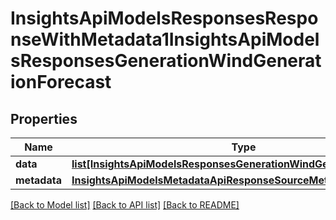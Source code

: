 # InsightsApiModelsResponsesResponseWithMetadata1InsightsApiModelsResponsesGenerationWindGenerationForecast

## Properties
Name | Type | Description | Notes
------------ | ------------- | ------------- | -------------
**data** | [**list[InsightsApiModelsResponsesGenerationWindGenerationForecast]**](InsightsApiModelsResponsesGenerationWindGenerationForecast.md) |  | [optional] 
**metadata** | [**InsightsApiModelsMetadataApiResponseSourceMetadata**](InsightsApiModelsMetadataApiResponseSourceMetadata.md) |  | [optional] 

[[Back to Model list]](../README.md#documentation-for-models) [[Back to API list]](../README.md#documentation-for-api-endpoints) [[Back to README]](../README.md)

